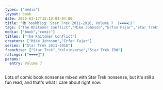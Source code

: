 ```yaml
---
types: ["media"]
layout: book
date: 2025-03-17T18:10:04-04:00
title: "📚 bookblog: Star Trek 2011-2016, Volume 7  (❤️❤️❤️❤️🖤)"
tags: ["The Khitomer Conflict","Mike Johnson","Erfan Fajar","Star Trek"]
media: ["book","comic"]
titles: ["The Khitomer Conflict"]
creators: ["Mike Johnson","Erfan Fajar"]
series: ["Star Trek 2011-2016"]
franchise: ["Star Trek","Kelvinverse","Star Trek IDW"]
ratings: ["❤️❤️❤️❤️🖤"]
params:
  entry: Volume 7
---
```


Lots of comic book nonsense mixed with Star Trek nonsense, but it's still a fun read, and that's what I care about right now.